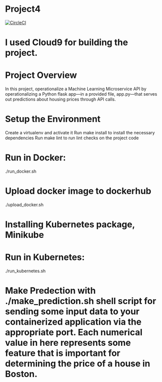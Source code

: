 # Project4
[![CircleCI](https://circleci.com/gh/OmarYousryy/Project4.svg?style=svg)](https://circleci.com/gh/OmarYousryy/Project4)

# I used Cloud9 for building the project.

# Project Overview
In this project, operationalize a Machine Learning Microservice API by operationalizing a Python flask app—in a provided file, app.py—that serves out predictions about housing prices through API calls.

# Setup the Environment
  Create a virtualenv and activate it
  Run make install to install the necessary dependencies
  Run make lint to run lint checks on the project code
# Run in Docker: 
  ./run_docker.sh
# Upload docker image to dockerhub
  ./upload_docker.sh
# Installing Kubernetes package, Minikube
# Run in Kubernetes: 
  ./run_kubernetes.sh
  
# Make Predection with ./make_prediction.sh shell script for sending some input data to your containerized application via the appropriate port. Each numerical value in here represents some feature that is important for determining the price of a house in Boston.
